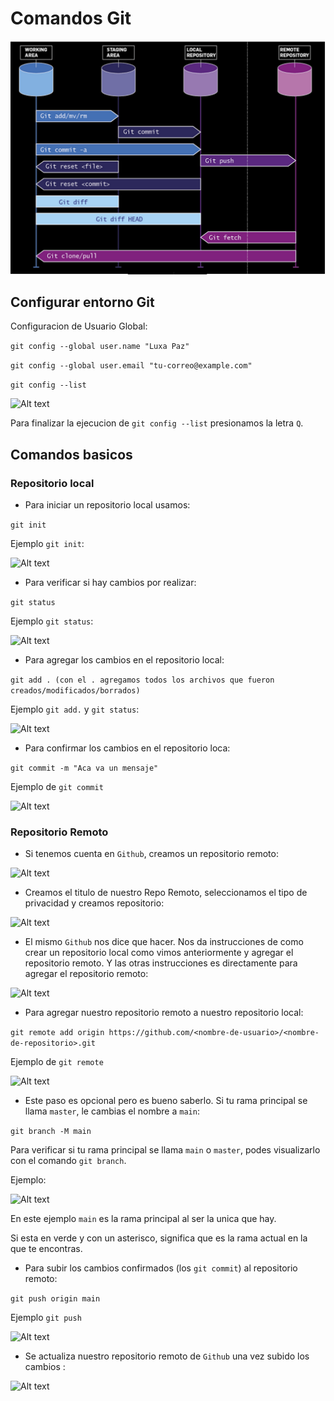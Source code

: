 # Comandos Git

![Alt text](./repo-local/image-5.png)

## Configurar entorno Git

Configuracion de Usuario Global:

```git config --global user.name "Luxa Paz"```

```git config --global user.email "tu-correo@example.com"```

```git config --list```

![Alt text](./repo-local/image.png)

Para finalizar la ejecucion de `git config --list` presionamos la letra `Q`.

## Comandos basicos

### Repositorio local

- Para iniciar un repositorio local usamos:

```git init```

Ejemplo `git init`:

![Alt text](./repo-local/image-1.png)

- Para verificar si hay cambios por realizar:

```git status```

Ejemplo `git status`:

![Alt text](./repo-local/image-2.png)

- Para agregar los cambios en el repositorio local:

```git add . (con el . agregamos todos los archivos que fueron creados/modificados/borrados)```

Ejemplo `git add.` y `git status`:

![Alt text](./repo-local/image-3.png)

- Para confirmar los cambios en el repositorio loca:

```git commit -m "Aca va un mensaje"```

Ejemplo de `git commit`

![Alt text](./repo-local/image-4.png)

### Repositorio Remoto

- Si tenemos cuenta en `Github`, creamos un repositorio remoto:

![Alt text](./repo-remoto/image.png)

- Creamos el titulo de nuestro Repo Remoto, seleccionamos el tipo de privacidad y creamos repositorio:

![Alt text](./repo-remoto/image-1.png)

- El mismo `Github` nos dice que hacer. Nos da instrucciones de como crear un repositorio local como vimos anteriormente y agregar el repositorio remoto. Y las otras instrucciones es directamente para agregar el repositorio remoto:

![Alt text](./repo-remoto/image-2.png)

- Para agregar nuestro repositorio remoto a nuestro repositorio local:

```git remote add origin https://github.com/<nombre-de-usuario>/<nombre-de-repositorio>.git```

Ejemplo de `git remote`

![Alt text](./repo-remoto/image-3.png)

- Este paso es opcional pero es bueno saberlo. Si tu rama principal se llama `master`, le cambias el nombre a `main`:

```git branch -M main```

Para verificar si tu rama principal se llama `main` o `master`, podes visualizarlo con el comando `git branch`.

Ejemplo:

![Alt text](./repo-remoto/image-4.png)

En este ejemplo `main` es la rama principal al ser la unica que hay.

Si esta en verde y con un asterisco, significa que es la rama actual en la que te encontras.

- Para subir los cambios confirmados (los `git commit`) al repositorio remoto:

```git push origin main```

Ejemplo `git push`

![Alt text](./repo-remoto/image-5.png)

- Se actualiza nuestro repositorio remoto de `Github` una vez subido los cambios :

![Alt text](./repo-remoto/image-6.png)
